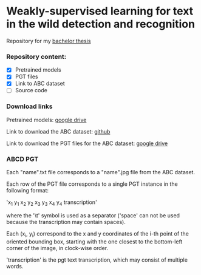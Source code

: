# Weakly-supervised learning for text in the wild detection and recognition

Repository for my [bachelor thesis](https://dspace.cvut.cz/handle/10467/87751)

### Repository content:

- [x] Pretrained models
- [x] PGT files
- [x] Link to ABC dataset
- [ ] Source code

### Download links

Pretrained models: [google drive](https://drive.google.com/file/d/1RtrrmL9DxiSlUROgXNLjPjJXRQyux84k/view?usp=sharing)

Link to download the ABC dataset: [github](https://github.com/uchidalab/book-dataset)

Link to download the PGT files for the ABC dataset: [google drive](https://drive.google.com/file/d/1z0z_A7S6R8ZR3BgNuoXY_wnOOEUCLu1f/view?usp=sharing)

### ABCD PGT 

Each "name".txt file corresponds to a "name".jpg file from the ABC dataset.

Each row of the PGT file corresponds to a single PGT instance in the following format:

'x<sub>1</sub> y<sub>1</sub> x<sub>2</sub> y<sub>2</sub> x<sub>3</sub> y<sub>3</sub> x<sub>4</sub> y<sub>4</sub> transcription' 

where the '\t' symbol is used as a separator ('space' can not be used because the transcription may contain spaces).

Each (x<sub>i</sub>, y<sub>i</sub>) correspond to the x and y coordinates of the i-th point of the oriented bounding box, starting with the one closest to the bottom-left corner of the image, in clock-wise order.

'transcription' is the pgt text transcription, which may consist of multiple words.


